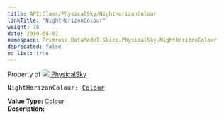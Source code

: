 ```yaml
---
title: API:Class/PhysicalSky/NightHorizonColour
linkTitle: "NightHorizonColour"
weight: 78
date: 2019-08-02
namespace: Primrose.DataModel.Skies.PhysicalSky.NightHorizonColour
deprecated: false
no_list: true
---
```

Property of <a href="/docs/api-reference/Class/PhysicalSky"><img src="/icons/silk/sky.png"/>&nbsp;PhysicalSky</a>
<pre class="method-declaration">
NightHorizonColour: <a class="type" href="/docs/api-reference/DataType/Colour">Colour</a></pre>
<b>Value Type: </b>
<a class="type" href="/docs/api-reference/DataType/Colour">Colour</a>
<br/>
<b>Description: </b>